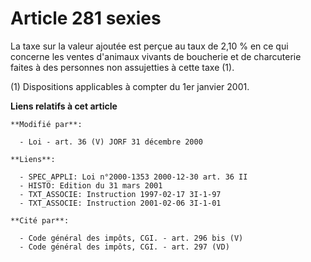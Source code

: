 # Article 281 sexies

La taxe sur la valeur ajoutée est perçue au taux de 2,10 % en ce qui concerne les ventes d'animaux vivants de boucherie et de
charcuterie faites à des personnes non assujetties à cette taxe (1).

(1) Dispositions applicables à compter du 1er janvier 2001.

**Liens relatifs à cet article**

	**Modifié par**:

	  - Loi - art. 36 (V) JORF 31 décembre 2000

	**Liens**:

	  - SPEC_APPLI: Loi n°2000-1353 2000-12-30 art. 36 II
	  - HISTO: Edition du 31 mars 2001
	  - TXT_ASSOCIE: Instruction 1997-02-17 3I-1-97
	  - TXT_ASSOCIE: Instruction 2001-02-06 3I-1-01

	**Cité par**:

	  - Code général des impôts, CGI. - art. 296 bis (V)
	  - Code général des impôts, CGI. - art. 297 (VD)
